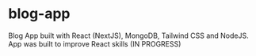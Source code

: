 # blog-app
Blog App built with React (NextJS), MongoDB, Tailwind CSS and NodeJS. App was built to improve React skills (IN PROGRESS)
